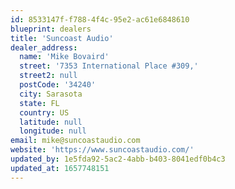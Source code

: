 ```yaml
---
id: 8533147f-f788-4f4c-95e2-ac61e6848610
blueprint: dealers
title: 'Suncoast Audio'
dealer_address:
  name: 'Mike Bovaird'
  street: '7353 International Place #309,'
  street2: null
  postCode: '34240'
  city: Sarasota
  state: FL
  country: US
  latitude: null
  longitude: null
email: mike@suncoastaudio.com
website: 'https://www.suncoastaudio.com/'
updated_by: 1e5fda92-5ac2-4abb-b403-8041edf0b4c3
updated_at: 1657748151
---
```

